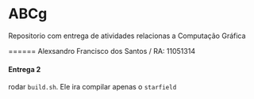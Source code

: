 ABCg
======

Repositorio com entrega de atividades relacionas a Computação Gráfica

======
Alexsandro Francisco dos Santos / RA: 11051314

#### Entrega 2

rodar ```build.sh```. Ele ira compilar apenas o ```starfield```

